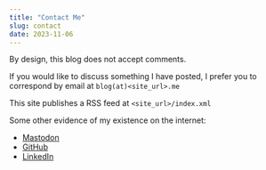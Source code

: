 ```yaml
---
title: "Contact Me"
slug: contact
date: 2023-11-06
---
```

By design, this blog does not accept comments.

If you would like to discuss something I have posted, I prefer you to correspond by email at `blog(at)<site_url>.me`

This site publishes a RSS feed at `<site_url>/index.xml`

Some other evidence of my existence on the internet:
- [Mastodon](https://fedi.gremlin.work/@arch)
- [GitHub](https://github.com/leozqin)
- [LinkedIn](https://www.linkedin.com/in/leozqin/)
